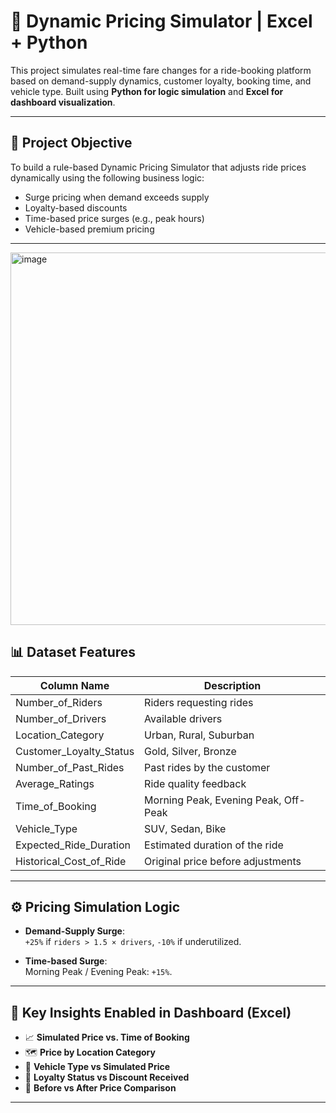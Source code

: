 # 🚖 Dynamic Pricing Simulator | Excel + Python

This project simulates real-time fare changes for a ride-booking platform based on demand-supply dynamics, customer loyalty, booking time, and vehicle type. Built using **Python for logic simulation** and **Excel for dashboard visualization**.

---

## 📌 Project Objective

To build a rule-based Dynamic Pricing Simulator that adjusts ride prices dynamically using the following business logic:

- Surge pricing when demand exceeds supply
- Loyalty-based discounts
- Time-based price surges (e.g., peak hours)
- Vehicle-based premium pricing

---

<img width="1331" height="596" alt="image" src="https://github.com/user-attachments/assets/92e94054-b841-43e3-93bc-c1e282d12a0f" />

## 📊 Dataset Features

| Column Name               | Description |
|--------------------------|-------------|
| Number_of_Riders         | Riders requesting rides |
| Number_of_Drivers        | Available drivers |
| Location_Category        | Urban, Rural, Suburban |
| Customer_Loyalty_Status  | Gold, Silver, Bronze |
| Number_of_Past_Rides     | Past rides by the customer |
| Average_Ratings          | Ride quality feedback |
| Time_of_Booking          | Morning Peak, Evening Peak, Off-Peak |
| Vehicle_Type             | SUV, Sedan, Bike |
| Expected_Ride_Duration   | Estimated duration of the ride |
| Historical_Cost_of_Ride  | Original price before adjustments |

---

## ⚙️ Pricing Simulation Logic

- **Demand-Supply Surge**:  
  `+25%` if `riders > 1.5 × drivers`, `-10%` if underutilized.
  
- **Time-based Surge**:  
  Morning Peak / Evening Peak: `+15%`.

---

## 🧠 Key Insights Enabled in Dashboard (Excel)

- 📈 **Simulated Price vs. Time of Booking**
- 🗺️ **Price by Location Category**
- 🚗 **Vehicle Type vs Simulated Price**
- 👥 **Loyalty Status vs Discount Received**
- 🔄 **Before vs After Price Comparison**

---

